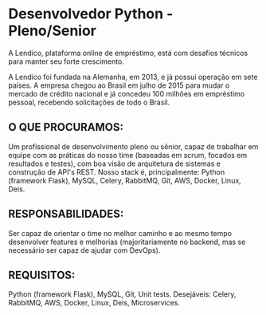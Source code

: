 # Desenvolvedor Python - Pleno/Senior
 
A Lendico, plataforma online de empréstimo, está com desafios técnicos para manter seu forte crescimento.
 
A Lendico foi fundada na Alemanha, em 2013, e já possui operação em sete países. A empresa chegou ao Brasil em julho de 2015 para mudar o mercado de crédito nacional e já concedeu 100 milhões em empréstimo pessoal, recebendo solicitações de todo o Brasil.


## O QUE PROCURAMOS: 
Um profissional de desenvolvimento pleno ou sênior, capaz de trabalhar em equipe com as práticas do nosso time (baseadas em scrum, focados em resultados e testes), com boa visão de arquitetura de sistemas e construção de API's REST. Nosso stack é, principalmente: Python (framework Flask), MySQL, Celery, RabbitMQ, Git, AWS, Docker, Linux, Deis.
 
 
## RESPONSABILIDADES:
Ser capaz de orientar o time no melhor caminho e ao mesmo tempo desenvolver features e melhorias (majoritariamente no backend, mas se necessário ser capaz de ajudar com DevOps).


## REQUISITOS:
Python (framework Flask), MySQL, Git, Unit tests.
Desejáveis: Celery, RabbitMQ, AWS, Docker, Linux, Deis, Microservices.
